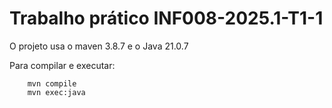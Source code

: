 # Trabalho prático INF008-2025.1-T1-1

O projeto usa o maven 3.8.7 e o Java 21.0.7

Para compilar e executar:
```
    mvn compile
    mvn exec:java
```

